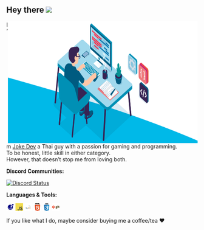 <h2>Hey there <img height="20" src="https://media.giphy.com/media/hvRJCLFzcasrR4ia7z/giphy.gif"></h2>
<img align="right" alt="GIF" src="https://raw.githubusercontent.com/Azael-Dev/Azael-Dev/master/coding.gif" width="500" height="320" max-width="500" max-height="320" />

I’m <a href="https://github.com/JokeDev5555">Joke Dev</a> a Thai guy with a passion for gaming and programming.<br>To be honest, little skill in either category.<br>However, that doesn’t stop me from loving both.

**Discord Communities:**

<a href="https://discord.com/invite/3nedYfQSnZ" title=""><img alt="Discord Status" src="https://discord.com/api/guilds/628127171868885014/widget.png"></a>

**Languages & Tools:**

<code><img height="20" src="https://raw.githubusercontent.com/github/explore/80688e429a7d4ef2fca1e82350fe8e3517d3494d/topics/lua/lua.png"></code>
<code><img height="20" src="https://raw.githubusercontent.com/github/explore/80688e429a7d4ef2fca1e82350fe8e3517d3494d/topics/javascript/javascript.png"></code>
<code><img height="20" src="https://raw.githubusercontent.com/github/explore/80688e429a7d4ef2fca1e82350fe8e3517d3494d/topics/mysql/mysql.png"></code>
<code><img height="20" src="https://raw.githubusercontent.com/github/explore/80688e429a7d4ef2fca1e82350fe8e3517d3494d/topics/html/html.png"></code>
<code><img height="20" src="https://raw.githubusercontent.com/github/explore/80688e429a7d4ef2fca1e82350fe8e3517d3494d/topics/css/css.png"></code>
<code><img height="20" src="https://raw.githubusercontent.com/github/explore/80688e429a7d4ef2fca1e82350fe8e3517d3494d/topics/git/git.png"></code>

If you like what I do, maybe consider buying me a coffee/tea ❤️<br><br>
